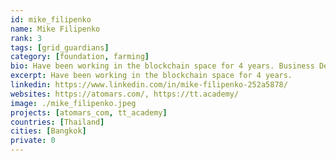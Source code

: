 ```yaml
---
id: mike_filipenko
name: Mike Filipenko
rank: 3
tags: [grid_guardians]
category: [foundation, farming]
bio: Have been working in the blockchain space for 4 years. Business Development Consultant excited about Blockchain. Specializing in exchanges development, DeFi and trading.
excerpt: Have been working in the blockchain space for 4 years.
linkedin: https://www.linkedin.com/in/mike-filipenko-252a5878/
websites: https://atomars.com/, https://tt.academy/
image: ./mike_filipenko.jpeg
projects: [atomars_com, tt_academy]
countries: [Thailand]
cities: [Bangkok]
private: 0
---
```

